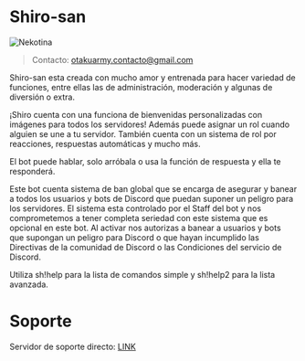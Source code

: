 # Shiro-san
![Nekotina](https://cdn.discordapp.com/attachments/756259841819017372/955172068167675924/dc_cartel3.png)
> Contacto: otakuarmy.contacto@gmail.com

Shiro-san esta creada con mucho amor y entrenada para hacer variedad de funciones, entre ellas las de administración, moderación y algunas de diversión o extra.

¡Shiro cuenta con una funciona de bienvenidas personalizadas con imágenes para todos los servidores!
Además puede asignar un rol cuando alguien se une a tu servidor.
También cuenta con un sistema de rol por reacciones, respuestas automáticas y mucho más.

El bot puede hablar, solo arróbala o usa la función de respuesta y ella te responderá.

Este bot cuenta sistema de ban global que se encarga de asegurar y banear a todos los usuarios y bots de Discord que puedan suponer un peligro para los servidores. El sistema esta controlado por el Staff del bot y nos comprometemos a tener completa seriedad con este sistema que es opcional en este bot. Al activar nos autorizas a banear a usuarios y bots que supongan un peligro para Discord o que hayan incumplido las Directivas de la comunidad de Discord o las Condiciones del servicio de Discord.

Utiliza sh!help para la lista de comandos simple y sh!help2 para la lista avanzada.

# Soporte
Servidor de soporte directo: [LINK](https://discord.gg/BVQ9jAqmsC)
